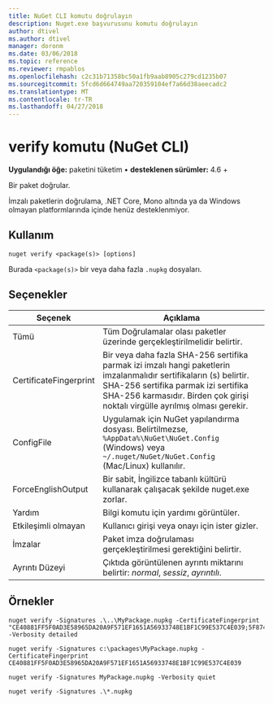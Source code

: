 ```yaml
---
title: NuGet CLI komutu doğrulayın
description: Nuget.exe başvurusunu komutu doğrulayın
author: dtivel
ms.author: dtivel
manager: doronm
ms.date: 03/06/2018
ms.topic: reference
ms.reviewer: rmpablos
ms.openlocfilehash: c2c31b71358bc50a1fb9aab8905c279cd1235b07
ms.sourcegitcommit: 5fcd6d664749aa720359104ef7a66d38aeecadc2
ms.translationtype: MT
ms.contentlocale: tr-TR
ms.lasthandoff: 04/27/2018
---
```

# <a name="verify-command-nuget-cli"></a>verify komutu (NuGet CLI)

**Uygulandığı öğe:** paketini tüketim &bullet; **desteklenen sürümler:** 4.6 +

Bir paket doğrular.

İmzalı paketlerin doğrulama, .NET Core, Mono altında ya da Windows olmayan platformlarında içinde henüz desteklenmiyor.

## <a name="usage"></a>Kullanım

```cli
nuget verify <package(s)> [options]
```

Burada `<package(s)>` bir veya daha fazla `.nupkg` dosyaları.

## <a name="options"></a>Seçenekler

| Seçenek | Açıklama |
| --- | --- |
| Tümü | Tüm Doğrulamalar olası paketler üzerinde gerçekleştirilmelidir belirtir. |
| CertificateFingerprint | Bir veya daha fazla SHA-256 sertifika parmak izi imzalı hangi paketlerin imzalanmalıdır sertifikaların (s) belirtir. SHA-256 sertifika parmak izi sertifika SHA-256 karmasıdır. Birden çok girişi noktalı virgülle ayrılmış olması gerekir. |
| ConfigFile | Uygulamak için NuGet yapılandırma dosyası. Belirtilmezse, `%AppData%\NuGet\NuGet.Config` (Windows) veya `~/.nuget/NuGet/NuGet.Config` (Mac/Linux) kullanılır.|
| ForceEnglishOutput | Bir sabit, İngilizce tabanlı kültürü kullanarak çalışacak şekilde nuget.exe zorlar. |
| Yardım | Bilgi komutu için yardımı görüntüler. |
| Etkileşimli olmayan | Kullanıcı girişi veya onayı için ister gizler. |
| İmzalar | Paket imza doğrulaması gerçekleştirilmesi gerektiğini belirtir. |
| Ayrıntı Düzeyi | Çıktıda görüntülenen ayrıntı miktarını belirtir: *normal*, *sessiz*, *ayrıntılı*. |

## <a name="examples"></a>Örnekler

```cli
nuget verify -Signatures .\..\MyPackage.nupkg -CertificateFingerprint "CE40881FF5F0AD3E58965DA20A9F571EF1651A56933748E1BF1C99E537C4E039;5F874AAF47BCB268A19357364E7FBB09D6BF9E8A93E1229909AC5CAC865802E2" -Verbosity detailed

nuget verify -Signatures c:\packages\MyPackage.nupkg -CertificateFingerprint CE40881FF5F0AD3E58965DA20A9F571EF1651A56933748E1BF1C99E537C4E039

nuget verify -Signatures MyPackage.nupkg -Verbosity quiet

nuget verify -Signatures .\*.nupkg
```
